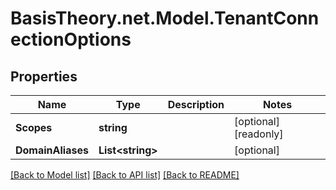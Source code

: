 # BasisTheory.net.Model.TenantConnectionOptions

## Properties

Name | Type | Description | Notes
------------ | ------------- | ------------- | -------------
**Scopes** | **string** |  | [optional] [readonly] 
**DomainAliases** | **List&lt;string&gt;** |  | [optional] 

[[Back to Model list]](../README.md#documentation-for-models) [[Back to API list]](../README.md#documentation-for-api-endpoints) [[Back to README]](../README.md)

